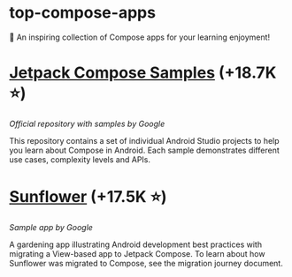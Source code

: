 # top-compose-apps
📖 An inspiring collection of Compose apps for your learning enjoyment!


# [Jetpack Compose Samples](https://github.com/android/compose-samples) (+18.7K ⭐)
_Official repository with samples by Google_

This repository contains a set of individual Android Studio projects to help you learn about Compose in Android. Each sample demonstrates different use cases, complexity levels and APIs.

# [Sunflower](https://github.com/android/sunflower) (+17.5K ⭐)
_Sample app by Google_

A gardening app illustrating Android development best practices with migrating a View-based app to Jetpack Compose. To learn about how Sunflower was migrated to Compose, see the migration journey document.




